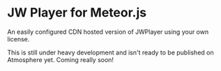 # JW Player for Meteor.js

An easily configured CDN hosted version of JWPlayer using your own license. 

This is still under heavy development and isn't ready to be published on Atmosphere yet.  Coming really soon! 


